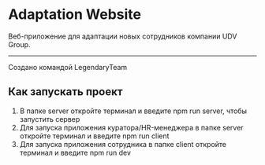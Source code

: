 <h1>Adaptation Website</h1>
Веб-приложение для адаптации новых сотрудников компании UDV Group.
<hr/>
Создано командой LegendaryTeam
<h2>Как запускать проект</h2>
<ol>
  <li>В папке server откройте терминал и введите npm run server, чтобы запустить сервер</li>
  <li>Для запуска приложения куратора/HR-менеджера в папке server откройте терминал и введите npm run client</li>
  <li>Для запуска приложения сотрудника в папке client откройте терминал и введите npm run dev</li>
</ol>
